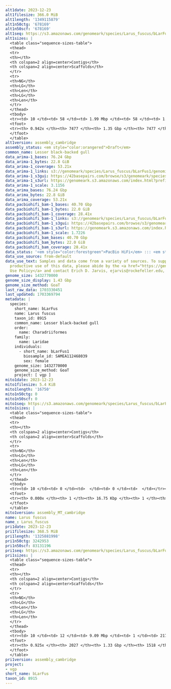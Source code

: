 ```yaml
---
alt1date: 2023-12-23
alt1filesize: 366.0 MiB
alt1length: '1349115879'
alt1n50ctg: '678169'
alt1n50scf: '678169'
alt1seq: https://s3.amazonaws.com/genomeark/species/Larus_fuscus/bLarFus1/assembly_cambridge/bLarFus1.alt.asm.20231223.fasta.gz
alt1sizes: |
  <table class="sequence-sizes-table">
  <thead>
  <tr>
  <th></th>
  <th colspan=2 align=center>Contigs</th>
  <th colspan=2 align=center>Scaffolds</th>
  </tr>
  <tr>
  <th>NG</th>
  <th>LG</th>
  <th>Len</th>
  <th>LG</th>
  <th>Len</th>
  </tr>
  </thead>
  <tbody>
  <tr><td> 10 </td><td> 58 </td><td> 1.99 Mbp </td><td> 58 </td><td> 1.99 Mbp </td></tr><tr><td> 20 </td><td> 141 </td><td> 1.53 Mbp </td><td> 141 </td><td> 1.53 Mbp </td></tr><tr><td> 30 </td><td> 248 </td><td> 1.17 Mbp </td><td> 248 </td><td> 1.17 Mbp </td></tr><tr><td> 40 </td><td> 390 </td><td> 0.90 Mbp </td><td> 390 </td><td> 0.90 Mbp </td></tr><tr style="background-color:#cccccc;"><td> 50 </td><td> 575 </td><td> 0.68 Mbp </td><td> 575 </td><td> 0.68 Mbp </td></tr><tr><td> 60 </td><td> 822 </td><td> 497.59 Kbp </td><td> 822 </td><td> 497.59 Kbp </td></tr><tr><td> 70 </td><td> 1184 </td><td> 309.92 Kbp </td><td> 1184 </td><td> 309.92 Kbp </td></tr><tr><td> 80 </td><td> 1869 </td><td> 135.65 Kbp </td><td> 1869 </td><td> 135.65 Kbp </td></tr><tr><td> 90 </td><td> 4140 </td><td> 31.36 Kbp </td><td> 4140 </td><td> 31.36 Kbp </td></tr><tr><td> 100 </td><td> 0 </td><td>  </td><td> 0 </td><td>  </td></tr></tbody>
  <tfoot>
  <tr><th> 0.942x </th><th> 7477 </th><th> 1.35 Gbp </th><th> 7477 </th><th> 1.35 Gbp </th></tr>
  </tfoot>
  </table>
alt1version: assembly_cambridge
assembly_status: <em style="color:orangered">Draft</em>
common_name: Lesser black-backed gull
data_arima-1_bases: 76.24 Gbp
data_arima-1_bytes: 22.8 GiB
data_arima-1_coverage: 53.21x
data_arima-1_links: s3://genomeark/species/Larus_fuscus/bLarFus1/genomic_data/arima/<br>
data_arima-1_s3gui: https://42basepairs.com/browse/s3/genomeark/species/Larus_fuscus/bLarFus1/genomic_data/arima/
data_arima-1_s3url: https://genomeark.s3.amazonaws.com/index.html?prefix=species/Larus_fuscus/bLarFus1/genomic_data/arima/
data_arima-1_scale: 3.1156
data_arima_bases: 76.24 Gbp
data_arima_bytes: 22.8 GiB
data_arima_coverage: 53.21x
data_pacbiohifi_bam-1_bases: 40.70 Gbp
data_pacbiohifi_bam-1_bytes: 22.0 GiB
data_pacbiohifi_bam-1_coverage: 28.41x
data_pacbiohifi_bam-1_links: s3://genomeark/species/Larus_fuscus/bLarFus1/genomic_data/pacbio_hifi/<br>
data_pacbiohifi_bam-1_s3gui: https://42basepairs.com/browse/s3/genomeark/species/Larus_fuscus/bLarFus1/genomic_data/pacbio_hifi/
data_pacbiohifi_bam-1_s3url: https://genomeark.s3.amazonaws.com/index.html?prefix=species/Larus_fuscus/bLarFus1/genomic_data/pacbio_hifi/
data_pacbiohifi_bam-1_scale: 1.7226
data_pacbiohifi_bam_bases: 40.70 Gbp
data_pacbiohifi_bam_bytes: 22.0 GiB
data_pacbiohifi_bam_coverage: 28.41x
data_status: '<em style="color:forestgreen">PacBio HiFi</em> ::: <em style="color:forestgreen">Arima</em>'
data_use_source: from-default
data_use_text: Samples and data come from a variety of sources. To support fair and
  productive use of this data, please abide by the <a href="https://genome10k.soe.ucsc.edu/data-use-policies/">Data
  Use Policy</a> and contact Erich D. Jarvis, ejarvis@rockefeller.edu, with any questions.
genome_size: 1432770000
genome_size_display: 1.43 Gbp
genome_size_method: GoaT
last_raw_data: 1703330451
last_updated: 1703369794
metadata: |
  species:
    short_name: bLarFus
    name: Larus fuscus
    taxon_id: 8915
    common_name: Lesser black-backed gull
    order:
      name: Charadriiformes
    family:
      name: Laridae
    individuals:
      - short_name: bLarFus1
        biosample_id: SAMEA112468039
        sex: female
    genome_size: 1432770000
    genome_size_method: GoaT
    project: [ vgp ]
mito1date: 2023-12-23
mito1filesize: 5.4 KiB
mito1length: '16750'
mito1n50ctg: 0
mito1n50scf: 0
mito1seq: https://s3.amazonaws.com/genomeark/species/Larus_fuscus/bLarFus1/assembly_MT_cambridge/bLarFus1.MT.20231223.fasta.gz
mito1sizes: |
  <table class="sequence-sizes-table">
  <thead>
  <tr>
  <th></th>
  <th colspan=2 align=center>Contigs</th>
  <th colspan=2 align=center>Scaffolds</th>
  </tr>
  <tr>
  <th>NG</th>
  <th>LG</th>
  <th>Len</th>
  <th>LG</th>
  <th>Len</th>
  </tr>
  </thead>
  <tbody>
  <tr><td> 10 </td><td> 0 </td><td>  </td><td> 0 </td><td>  </td></tr><tr><td> 20 </td><td> 0 </td><td>  </td><td> 0 </td><td>  </td></tr><tr><td> 30 </td><td> 0 </td><td>  </td><td> 0 </td><td>  </td></tr><tr><td> 40 </td><td> 0 </td><td>  </td><td> 0 </td><td>  </td></tr><tr style="background-color:#cccccc;"><td> 50 </td><td> 0 </td><td style="background-color:#ff8888;">  </td><td> 0 </td><td style="background-color:#ff8888;">  </td></tr><tr><td> 60 </td><td> 0 </td><td>  </td><td> 0 </td><td>  </td></tr><tr><td> 70 </td><td> 0 </td><td>  </td><td> 0 </td><td>  </td></tr><tr><td> 80 </td><td> 0 </td><td>  </td><td> 0 </td><td>  </td></tr><tr><td> 90 </td><td> 0 </td><td>  </td><td> 0 </td><td>  </td></tr><tr><td> 100 </td><td> 0 </td><td>  </td><td> 0 </td><td>  </td></tr></tbody>
  <tfoot>
  <tr><th> 0.000x </th><th> 1 </th><th> 16.75 Kbp </th><th> 1 </th><th> 16.75 Kbp </th></tr>
  </tfoot>
  </table>
mito1version: assembly_MT_cambridge
name: Larus fuscus
name_: Larus_fuscus
pri1date: 2023-12-23
pri1filesize: 368.5 MiB
pri1length: '1325881998'
pri1n50ctg: 3242953
pri1n50scf: 83131196
pri1seq: https://s3.amazonaws.com/genomeark/species/Larus_fuscus/bLarFus1/assembly_cambridge/bLarFus1.pri.asm.20231223.fasta.gz
pri1sizes: |
  <table class="sequence-sizes-table">
  <thead>
  <tr>
  <th></th>
  <th colspan=2 align=center>Contigs</th>
  <th colspan=2 align=center>Scaffolds</th>
  </tr>
  <tr>
  <th>NG</th>
  <th>LG</th>
  <th>Len</th>
  <th>LG</th>
  <th>Len</th>
  </tr>
  </thead>
  <tbody>
  <tr><td> 10 </td><td> 12 </td><td> 9.09 Mbp </td><td> 1 </td><td> 217.39 Mbp </td></tr><tr><td> 20 </td><td> 30 </td><td> 6.85 Mbp </td><td> 2 </td><td> 166.87 Mbp </td></tr><tr><td> 30 </td><td> 53 </td><td> 5.45 Mbp </td><td> 3 </td><td> 127.37 Mbp </td></tr><tr><td> 40 </td><td> 83 </td><td> 4.21 Mbp </td><td> 4 </td><td> 94.81 Mbp </td></tr><tr style="background-color:#cccccc;"><td> 50 </td><td> 122 </td><td style="background-color:#88ff88;"> 3.24 Mbp </td><td> 6 </td><td style="background-color:#88ff88;"> 83.13 Mbp </td></tr><tr><td> 60 </td><td> 172 </td><td> 2.47 Mbp </td><td> 8 </td><td> 57.05 Mbp </td></tr><tr><td> 70 </td><td> 239 </td><td> 1.81 Mbp </td><td> 10 </td><td> 48.95 Mbp </td></tr><tr><td> 80 </td><td> 354 </td><td> 0.74 Mbp </td><td> 19 </td><td> 8.70 Mbp </td></tr><tr><td> 90 </td><td> 1000 </td><td> 82.00 Kbp </td><td> 517 </td><td> 87.23 Kbp </td></tr><tr><td> 100 </td><td> 0 </td><td>  </td><td> 0 </td><td>  </td></tr></tbody>
  <tfoot>
  <tr><th> 0.925x </th><th> 2027 </th><th> 1.33 Gbp </th><th> 1518 </th><th> 1.33 Gbp </th></tr>
  </tfoot>
  </table>
pri1version: assembly_cambridge
project:
- vgp
short_name: bLarFus
taxon_id: 8915
---
```

